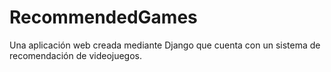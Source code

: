 # RecommendedGames
Una aplicación web creada mediante Django que cuenta con un sistema de recomendación de videojuegos.
